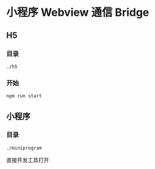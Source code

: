# 小程序 Webview 通信 Bridge

## H5

### 目录

`./h5`

### 开始

`npm run start`

## 小程序

### 目录

`./miniprogram`

直接开发工具打开
